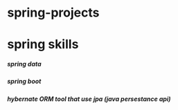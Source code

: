 # spring-projects
 <h1>spring skills </h1>
   <h5>spring data</h5>
   <h5>spring boot</h5> 
   <h5>hybernate ORM tool that use jpa (java persestance api)</h5>
   
